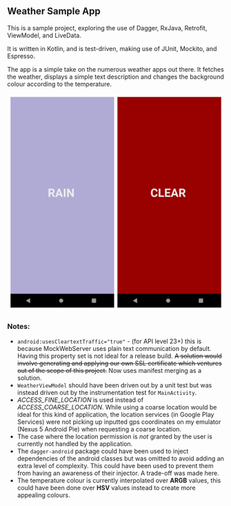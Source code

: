 ## Weather Sample App

This is a sample project, exploring the use of Dagger, RxJava, Retrofit, ViewModel, and LiveData.

It is written in Kotlin, and is test-driven, making use of JUnit, Mockito, and Espresso.

The app is a simple take on the numerous weather apps out there. It fetches the weather, displays a simple text description and changes the background colour according to the temperature.

![Screenshots](screenshots.png)

### Notes:
- `android:usesCleartextTraffic="true"` - (for API level 23+) this is because MockWebServer uses plain text communication by default. Having this property set is not ideal for a release build. ~~A solution would involve generating and applying our own SSL certificate which ventures out of the scope of this project.~~ Now uses manifest merging as a solution.
- `WeatherViewModel` should have been driven out by a unit test but was instead driven out by the instrumentation test for `MainActivity`.
- *ACCESS_FINE_LOCATION* is used instead of *ACCESS_COARSE_LOCATION*. While using a coarse location would be ideal for this kind of application, the location services (in Google Play Services) were not picking up inputted gps coordinates on my emulator (Nexus 5 Android Pie) when requesting a coarse location.
- The case where the location permission is *not* granted by the user is currently not handled by the application.
- The `dagger-android` package could have been used to inject dependencies of the android classes but was omitted to avoid adding an extra level of complexity. This could have been used to prevent them from having an awareness of their injector. A trade-off was made here.
- The temperature colour is currently interpolated over **ARGB** values, this could have been done over **HSV** values instead to create more appealing colours.